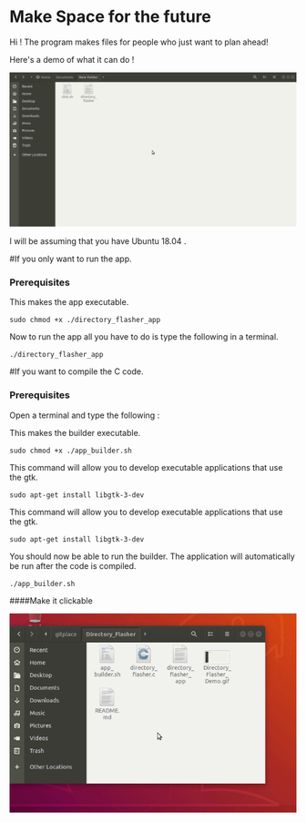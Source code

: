# Make Space for the future

Hi ! The program makes files for people who just want to plan ahead!

Here's a demo of what it can do !

![Directory Flasher Demo](https://raw.githubusercontent.com/1hada/Directory_Flasher/master/Directory_Flasher_Demo.gif)


I will be assuming that you have Ubuntu 18.04 . 

#If you only want to run the app.


### Prerequisites

This makes the app executable.
```
sudo chmod +x ./directory_flasher_app
```

Now to run the app all you have to do is type the following in a terminal.
```
./directory_flasher_app
```








#If you want to compile the C code.


### Prerequisites

Open a terminal and type the following :

This makes the builder executable.
```
sudo chmod +x ./app_builder.sh
```
This command will allow you to develop executable applications that use the gtk.
```
sudo apt-get install libgtk-3-dev
```
This command will allow you to develop executable applications that use the gtk.
```
sudo apt-get install libgtk-3-dev
```
You should now be able to run the builder.
The application will automatically be run after the code is compiled.
```
./app_builder.sh
```

####Make it clickable

![Clickable Demo](https://raw.githubusercontent.com/1hada/Directory_Flasher/master/how_to_preference_behavior.gif)




